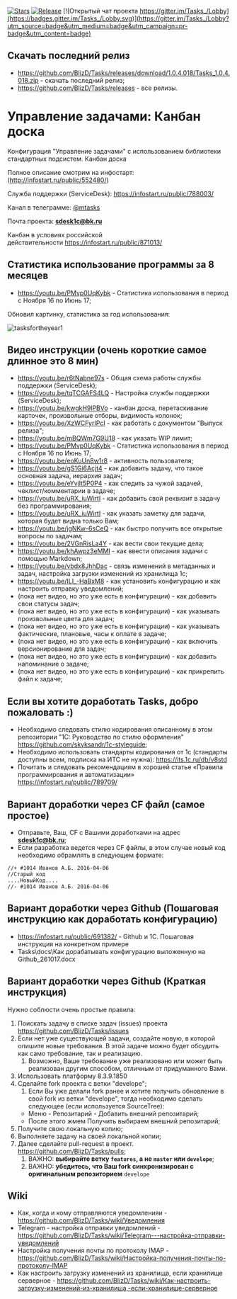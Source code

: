 [![Stars](https://img.shields.io/github/stars/BlizD/Tasks.svg?label=Github%20%E2%98%85&a)](https://github.com/BlizD/Tasks/stargazers)
[![Release](https://img.shields.io/github/tag/BlizD/Tasks.svg?label=Last%20release&a)](https://github.com/BlizD/Tasks/releases)
[![Открытый чат проекта https://gitter.im/Tasks_/Lobby](https://badges.gitter.im/Tasks_/Lobby.svg)](https://gitter.im/Tasks_/Lobby?utm_source=badge&utm_medium=badge&utm_campaign=pr-badge&utm_content=badge)

## Скачать последний релиз ## 

* https://github.com/BlizD/Tasks/releases/download/1.0.4.018/Tasks_1.0.4.018.zip - скачать последний релиз;
* https://github.com/BlizD/Tasks/releases - все релизы.

# Управление задачами: Канбан доска #

Конфигурация "Управление задачами" с использованием библиотеки стандартных подсистем. Канбан доска

Полное описание смотрим на инфостарт: (http://infostart.ru/public/552480/)

Служба поддержки (ServiceDesk): https://infostart.ru/public/788003/

Канал в телеграмме: [@mtasks](https://t.me/mtasks)

Почта проекта:  **sdesk1c@bk.ru**

Канбан в условиях российской действительности https://infostart.ru/public/871013/

## Статистика использование программы за 8 месяцев ## 

* https://youtu.be/PMvp0UqKybk - Статистика использования в период с Ноября 16 по Июнь 17;

Обновил картинку, статистика за год использования:

![tasksfortheyear1](https://user-images.githubusercontent.com/10989306/32988224-b89f859c-cd10-11e7-8a52-1a9480720824.png)

## Видео инструкции (очень короткие самое длинное это 8 мин) ##

* https://youtu.be/r6tNabne97s - Общая схема работы службы поддержки (ServiceDesk);
* https://youtu.be/tqTCGAFS4LQ - Настройка службы поддержки (ServiceDesk);
* https://youtu.be/kwgkH9lPBVo - канбан доска, перетаскивание карточек, произвольные отборы, видимость колонок;
* https://youtu.be/XzWCFyrIPcI - как работать с документом "Выпуск релиза";
* https://youtu.be/mBQWm7G9U18 - как указать WIP лимит; 
* https://youtu.be/PMvp0UqKybk - Статистика использования в период с Ноября 16 по Июнь 17;
* https://youtu.be/eoKuUn8w1r8 - активность пользователя;
* https://youtu.be/gS1Gi6Acjt4 - как добавить задачу, что такое основная задача, иерархия задач; 
* https://youtu.be/eYvjlt5P0P4 - как следить за чужой задачей, чеклист/комментарии в задаче;
* https://youtu.be/uRX_iuWirtI - как добавить свой реквизит в задачу без программирования; 
* https://youtu.be/uRX_iuWirtI - как указать заметку для задачи, которая будет видна только Вам; 
* https://youtu.be/jgNKw-6sCeQ - как быстро получить все открытые вопросы по задачам;
* https://youtu.be/2VGnRisLa4Y - как вести свои текущие дела; 
* https://youtu.be/khAwpz3eMMI - как ввести описания задачи с помощью Markdown;
* https://youtu.be/vbdx8JhhDac - связь изменений в метаданных и задач, настройка загрузки изменений из хранилища 1с;
* https://youtu.be/ILI_-HaBxM8 - как установить конфигурацию и как настроить отправку уведомлений; 
* (пока нет видео, но это уже есть в конфигурации) - как добавить свои статусы задач;
* (пока нет видео, но это уже есть в конфигурации) - как указывать произвольные цвета для задач;
* (пока нет видео, но это уже есть в конфигурации) - как указывать фактические, плановые, часы к оплате в задаче;
* (пока нет видео, но это уже есть в конфигурации) - как включить версионирование для задач;
* (пока нет видео, но это уже есть в конфигурации) - как добавить напоминание о задаче;
* (пока нет видео, но это уже есть в конфигурации) - как прикрепить файл к задаче;



##  Если вы хотите доработать Tasks, добро пожаловать :)

* Необходимо следовать стилю кодирования описанному в этом репозитории "1С: Руководство по стилю оформления" https://github.com/skyksandr/1c-styleguide;
* Необходимо использовать стандарты кодирования от 1с (стандарты доступны всем, подписка на ИТС не нужна): https://its.1c.ru/db/v8std 
* Почитать и следовать рекомендациям в хорошей статье «Правила программирования и автоматизации» https://infostart.ru/public/789709/

## Вариант доработки через CF файл (самое простое)

* Отправьте, Ваш, CF c Вашими доработками на адрес **sdesk1c@bk.ru**;
* Если разработка ведется через CF файлы, в этом случае новый код необходимо обрамлять в следующем формате: 
```
//+ #1014 Иванов А.Б. 2016-04-06
//Старый код
....НовыйКод....
//- #1014 Иванов А.Б. 2016-04-06
```

## Вариант доработки через Github (Пошаговая инструкцию как доработать конфигурацию)

* https://infostart.ru/public/691382/ - Github и 1С. Пошаговая инструкция на конкретном примере
* Tasks\docs\Как дорабатывать конфигурацию выложенную на Github_261017.docx

## Вариант доработки через Github (Краткая инструкция)

Нужно соблюсти очень простые правила:

1. Поискать задачу в списке задач (issues) проекта https://github.com/BlizD/Tasks/issues
1. Если нет уже существующей задачи, создайте новую, в которой опишите новые требования. В этой задаче можно будет обсудить как само требование, так и реализацию.
    1. Возможно, Ваше требование уже реализовано или может быть реализован другим способом, отличным от придуманного Вами.
1. Использовать платформу 8.3.9.1850
1. Сделайте fork проекта с ветки "develope";
    1. Если Вы уже делали fork ранее и хотите получить обновление в свой fork из ветки "develope", тогда необходимо сделать следующее (если используется SourceTree):
    * Меню - Репозитарий - Добавить внешний репозитарий;
    * После этого жмем Получить выбираем внешний репозитарий;
1. Получите свою локальную копию;
1. Выполняете задачу на своей локальной копии;
1. Далее сделайте pull-request в проект. https://github.com/BlizD/Tasks/pulls;
    1. ВАЖНО: **выбирайте ветку `features`, а не `master` или `develope`**;
    1. ВАЖНО: **убедитесь, что Ваш fork синхронизирован с оригинальным репозиторием** `develope`

##  Wiki
* Как, когда и кому отправляются уведомленияи - https://github.com/BlizD/Tasks/wiki/Уведомления
* Telegram - настройка отправки уведомлений - https://github.com/BlizD/Tasks/wiki/Telegram---настройка-отправки-уведомлений
* Настройка получения почты по протоколу IMAP - https://github.com/BlizD/Tasks/wiki/Настройка-получения-почты-по-протоколу-IMAP
* Как настроить загрузку изменений из хранилища, если хранилище серверное - https://github.com/BlizD/Tasks/wiki/Как-настроить-загрузку-изменений-из-хранилища,-если-хранилище-серверное